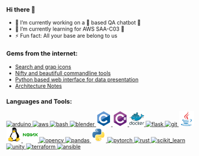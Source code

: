 ### Hi there 👋

<!--
**fbnlbl-hws/fbnlbl-hws** is a ✨ _special_ ✨ repository because its `README.md` (this file) appears on your GitHub profile.

Here are some ideas to get you started:
-->
- 🔭 I’m currently working on a 🐍 based QA chatbot 🤖
- 🌱 I’m currently learning for AWS SAA-C03 📝
- ⚡ Fun fact: All your base are belong to us

<h3 align="left">Gems from the internet:</h3>

- [Search and grap icons](https://icones.js.org/collection/all)
- [Nifty and beautifull commandline tools](https://charm.sh)
- [Python based web interface for data presentation](https://streamlit.io/)
- [Architecture Notes](https://architecturenotes.co/)

<h3 align="left">Languages and Tools:</h3>
<p align="left"> <a href="https://www.arduino.cc/" target="_blank" rel="noreferrer"> <img src="https://cdn.worldvectorlogo.com/logos/arduino-1.svg" alt="arduino" width="40" height="40"/> </a> <a href="https://aws.amazon.com" target="_blank" rel="noreferrer"> <img src="https://api.iconify.design/mdi:aws.svg?color=%23888888" alt="aws" width="40" height="40" style="background-color:white"/> </a> <a href="https://www.gnu.org/software/bash/" target="_blank" rel="noreferrer"> <img src="https://api.iconify.design/logos:bash-icon.svg?color=%23888888" alt="bash" width="40" height="40"/> </a> <a href="https://www.blender.org/" target="_blank" rel="noreferrer"> <img src="https://download.blender.org/branding/community/blender_community_badge_white.svg" alt="blender" width="40" height="40"/> </a> <a href="https://www.cprogramming.com/" target="_blank" rel="noreferrer"> <img src="https://raw.githubusercontent.com/devicons/devicon/master/icons/c/c-original.svg" alt="c" width="40" height="40"/> </a> <a href="https://www.w3schools.com/cs/" target="_blank" rel="noreferrer"> <img src="https://raw.githubusercontent.com/devicons/devicon/master/icons/csharp/csharp-original.svg" alt="csharp" width="40" height="40"/> </a> <a href="https://www.docker.com/" target="_blank" rel="noreferrer"> <img src="https://raw.githubusercontent.com/devicons/devicon/master/icons/docker/docker-original-wordmark.svg" alt="docker" width="40" height="40"/> </a> <a href="https://flask.palletsprojects.com/" target="_blank" rel="noreferrer"> <img src="https://api.iconify.design/skill-icons:flask-dark.svg?color=%23888888" alt="flask" width="40" height="40"/> </a> <a href="https://git-scm.com/" target="_blank" rel="noreferrer"> <img src="https://www.vectorlogo.zone/logos/git-scm/git-scm-icon.svg" alt="git" width="40" height="40"/> </a> <a href="https://www.java.com" target="_blank" rel="noreferrer"> <img src="https://raw.githubusercontent.com/devicons/devicon/master/icons/java/java-original.svg" alt="java" width="40" height="40"/> </a> <a href="https://www.linux.org/" target="_blank" rel="noreferrer"> <img src="https://raw.githubusercontent.com/devicons/devicon/master/icons/linux/linux-original.svg" alt="linux" width="40" height="40"/> </a> <a href="https://www.nginx.com" target="_blank" rel="noreferrer"> <img src="https://raw.githubusercontent.com/devicons/devicon/master/icons/nginx/nginx-original.svg" alt="nginx" width="40" height="40"/> </a> <a href="https://opencv.org/" target="_blank" rel="noreferrer"> <img src="https://www.vectorlogo.zone/logos/opencv/opencv-icon.svg" alt="opencv" width="40" height="40"/> </a> <a href="https://pandas.pydata.org/" target="_blank" rel="noreferrer"> <img src="https://api.iconify.design/simple-icons:pandas.svg?color=%23888888" alt="pandas" width="40" height="40"/> </a> <a href="https://www.python.org" target="_blank" rel="noreferrer"> <img src="https://raw.githubusercontent.com/devicons/devicon/master/icons/python/python-original.svg" alt="python" width="40" height="40"/> </a> <a href="https://pytorch.org/" target="_blank" rel="noreferrer"> <img src="https://www.vectorlogo.zone/logos/pytorch/pytorch-icon.svg" alt="pytorch" width="40" height="40"/> </a> <a href="https://www.rust-lang.org" target="_blank" rel="noreferrer"> <img src="https://api.iconify.design/skill-icons:rust.svg?color=%23888888" alt="rust" width="40" height="40"/> </a> <a href="https://scikit-learn.org/" target="_blank" rel="noreferrer"> <img src="https://upload.wikimedia.org/wikipedia/commons/0/05/Scikit_learn_logo_small.svg" alt="scikit_learn" width="40" height="40"/> </a> <a href="https://unity.com/" target="_blank" rel="noreferrer"> <img src="https://api.iconify.design/skill-icons:unity-light.svg?color=%23888888" alt="unity" width="40" height="40"/> </a> <a href="https://terraform.io/" target="_blank" rel="noreferrer"> <img src="https://api.iconify.design/vscode-icons:file-type-terraform.svg?color=%2331dfdb" alt="terraform" width="40" height="40"/> </a> <a href="https://www.ansible.com/" target="_blank" rel="noreferrer"> <img src="https://api.iconify.design/carbon:logo-red-hat-ansible.svg?color=%2331dfdb" alt="ansible" width="40" height="40"/> </a> </p>
